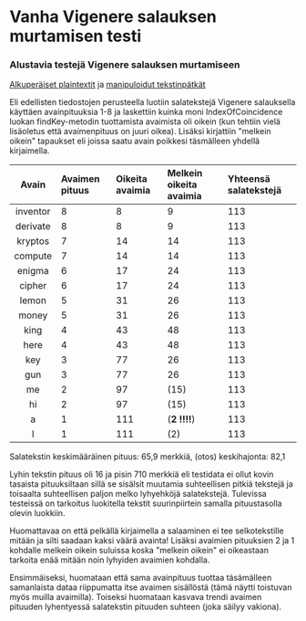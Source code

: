 # Vanha Vigenere salauksen murtamisen testi

### Alustavia testejä Vigenere salauksen murtamiseen

[Alkuperäiset plaintextit](https://github.com/Jsos17/Classic-crypto/blob/master/documentation/unmanipulated_sample_plaintexts.txt) ja [manipuloidut tekstinpätkät](https://github.com/Jsos17/Classic-crypto/blob/master/documentation/sample_plaintexts.txt)

Eli edellisten tiedostojen perusteella luotiin salatekstejä Vigenere salauksella käyttäen avainpituuksia 1-8 ja laskettiin kuinka moni IndexOfCoincidence luokan findKey-metodin tuottamista avaimista oli oikein (kun tehtiin vielä lisäoletus että avaimenpituus on juuri oikea). Lisäksi kirjattiin "melkein oikein" tapaukset eli joissa saatu avain poikkesi täsmälleen yhdellä kirjaimella.


| Avain | Avaimen pituus | Oikeita avaimia | Melkein oikeita avaimia | Yhteensä salatekstejä |
| :----:|:-----|:----------|:----------|:----------|
| inventor | 8 | 8 | 9 | 113 |
| derivate | 8 | 8 | 9 | 113 |
| kryptos | 7 | 14 | 14 | 113 |
| compute | 7 | 14 | 14 | 113 |
| enigma | 6 | 17 | 24 | 113 |
| cipher | 6 | 17 | 24 | 113 |
| lemon | 5 | 31 | 26 | 113 |
| money | 5 | 31 | 26 | 113 |
| king | 4 | 43 | 48 | 113 |
| here | 4 | 43 | 48 | 113 |
| key | 3 | 77 | 26 | 113 |
| gun | 3 | 77 | 26 | 113 |
| me | 2 | 97 | (15) | 113 |
| hi | 2 | 97 | (15) | 113 |
| a | 1 | 111 | (**2 !!!!**) | 113 |
| l | 1 | 111 | (2) | 113 |

Salatekstin keskimääräinen pituus: 65,9 merkkiä, (otos) keskihajonta: 82,1

Lyhin tekstin pituus oli 16 ja pisin 710 merkkiä eli testidata ei ollut kovin tasaista pituuksiltaan sillä se sisälsit muutamia suhteellisen pitkiä tekstejä ja toisaalta suhteellisen paljon melko lyhyehköjä salatekstejä. Tulevissa testeissä on tarkoitus luokitella tekstit suurinpiirtein samalla pituustasolla olevin luokkiin.

Huomattavaa on että pelkällä kirjaimella a salaaminen ei tee selkotekstille mitään ja silti saadaan kaksi väärä avainta! Lisäksi avaimien pituuksien 2 ja 1 kohdalle melkein oikein suluissa koska "melkein oikein" ei oikeastaan tarkoita enää mitään noin lyhyiden avaimien kohdalla.

Ensimmäiseksi, huomataan että sama avainpituus tuottaa täsämälleen samanlaista dataa riippumatta itse avaimen sisällöstä (tämä näytti toistuvan myös muilla avaimilla). Toiseksi huomataan kasvava trendi avaimen pituuden lyhentyessä salatekstin pituuden suhteen (joka säilyy vakiona).
